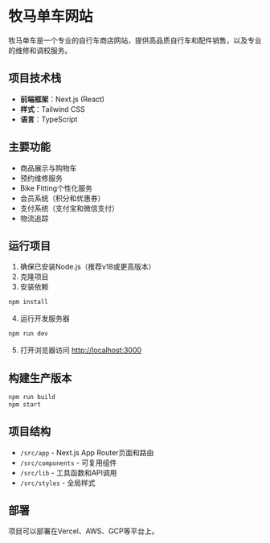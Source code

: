 # 牧马单车网站

牧马单车是一个专业的自行车商店网站，提供高品质自行车和配件销售，以及专业的维修和调校服务。

## 项目技术栈

- **前端框架**：Next.js (React)
- **样式**：Tailwind CSS
- **语言**：TypeScript

## 主要功能

- 商品展示与购物车
- 预约维修服务
- Bike Fitting个性化服务
- 会员系统（积分和优惠券）
- 支付系统（支付宝和微信支付）
- 物流追踪

## 运行项目

1. 确保已安装Node.js（推荐v18或更高版本）
2. 克隆项目
3. 安装依赖

```bash
npm install
```

4. 运行开发服务器

```bash
npm run dev
```

5. 打开浏览器访问 [http://localhost:3000](http://localhost:3000)

## 构建生产版本

```bash
npm run build
npm start
```

## 项目结构

- `/src/app` - Next.js App Router页面和路由
- `/src/components` - 可复用组件
- `/src/lib` - 工具函数和API调用
- `/src/styles` - 全局样式

## 部署

项目可以部署在Vercel、AWS、GCP等平台上。 